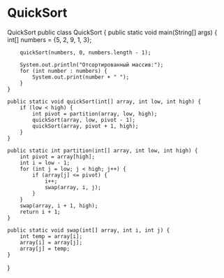 # QuickSort
QuickSort
public class QuickSort {
    public static void main(String[] args) {
        int[] numbers = {5, 2, 9, 1, 3};
        
        quickSort(numbers, 0, numbers.length - 1);
        
        System.out.println("Отсортированный массив:");
        for (int number : numbers) {
            System.out.print(number + " ");
        }
    }
    
    public static void quickSort(int[] array, int low, int high) {
        if (low < high) {
            int pivot = partition(array, low, high);
            quickSort(array, low, pivot - 1);
            quickSort(array, pivot + 1, high);
        }
    }
    
    public static int partition(int[] array, int low, int high) {
        int pivot = array[high];
        int i = low - 1;
        for (int j = low; j < high; j++) {
            if (array[j] <= pivot) {
                i++;
                swap(array, i, j);
            }
        }
        swap(array, i + 1, high);
        return i + 1;
    }
    
    public static void swap(int[] array, int i, int j) {
        int temp = array[i];
        array[i] = array[j];
        array[j] = temp;
    }
}
